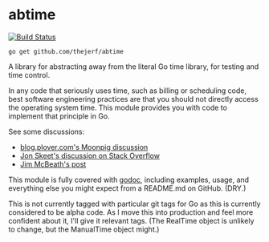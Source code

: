 # abtime

[![Build Status](https://travis-ci.org/thejerf/abtime.png?branch=master)](https://travis-ci.org/thejerf/abtime)

    go get github.com/thejerf/abtime

A library for abstracting away from the literal Go time library, for testing and time control.

In any code that seriously uses time, such as billing or scheduling code,
best software engineering practices are that you should not directly
access the operating system time. This module provides you with code to
implement that principle in Go.

See some discussions:

* [blog.plover.com's Moonpig discussion](http://blog.plover.com/prog/Moonpig.html#testing-sucks)
* [Jon Skeet's discussion on Stack Overflow](http://stackoverflow.com/questions/5622194/time-dependent-unit-tests/5622222#5622222)
* [Jim McBeath's post](http://jim-mcbeath.blogspot.com/2009/02/unit-testing-with-dates-and-times.html)

This module is fully covered with
[godoc](http://godoc.org/github.com/thejerf/abtime), including examples,
usage, and everything else you might expect from a README.md on GitHub.
(DRY.)

This is not currently tagged with particular git tags for Go as this is
currently considered to be alpha code. As I move this into production and
feel more confident about it, I'll give it relevant tags. (The RealTime
object is unlikely to change, but the ManualTime object might.)

